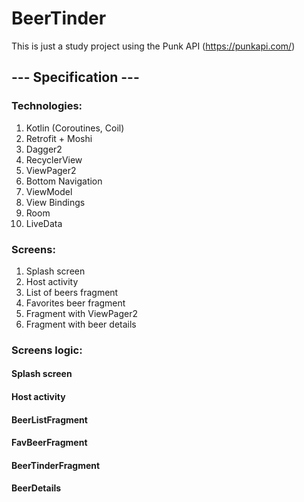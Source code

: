 # BeerTinder
This is just a study project using the Punk API (https://punkapi.com/)

## --- Specification ---

### Technologies:
1. Kotlin (Coroutines, Coil)
2. Retrofit + Moshi
3. Dagger2
4. RecyclerView
5. ViewPager2
6. Bottom Navigation
7. ViewModel
8. View Bindings
9. Room
10. LiveData

### Screens: 
1. Splash screen
2. Host activity
3. List of beers fragment
4. Favorites beer fragment
5. Fragment with ViewPager2
6. Fragment with beer details

### Screens logic:

#### Splash screen

#### Host activity

#### BeerListFragment

#### FavBeerFragment

#### BeerTinderFragment

#### BeerDetails



